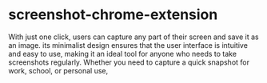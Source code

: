 # screenshot-chrome-extension
With just one click, users can capture any part of their screen and save it as an image. its minimalist design ensures that the user interface is intuitive and easy to use, making it an ideal tool for anyone who needs to take screenshots regularly. Whether you need to capture a quick snapshot for work, school, or personal use,
